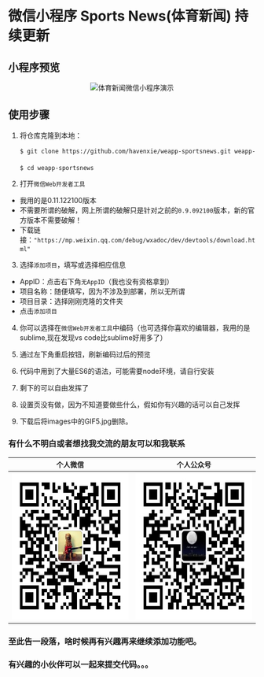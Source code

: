 # 微信小程序 Sports News(体育新闻) 持续更新

## 小程序预览

<p align="center">
  <img src="./images/GIF5.gif" alt="体育新闻微信小程序演示" >
</p>

## 使用步骤

1. 将仓库克隆到本地：

    ```bash
    $ git clone https://github.com/havenxie/weapp-sportsnews.git weapp-sportsnews --depth 1

    $ cd weapp-sportsnews
    ```

2. 打开`微信Web开发者工具`

  - 我用的是0.11.122100版本
  - 不需要所谓的破解，网上所谓的破解只是针对之前的`0.9.092100`版本，新的官方版本不需要破解！
  - 下载链接：`"https://mp.weixin.qq.com/debug/wxadoc/dev/devtools/download.html"`

3. 选择`添加项目`，填写或选择相应信息

  - AppID：点击右下角`无AppID`（我也没有资格拿到）
  - 项目名称：随便填写，因为不涉及到部署，所以无所谓
  - 项目目录：选择刚刚克隆的文件夹
  - 点击`添加项目`

4. 你可以选择在`微信Web开发者工具`中编码（也可选择你喜欢的编辑器，我用的是sublime,现在发现vs code比sublime好用多了）

6. 通过左下角重启按钮，刷新编码过后的预览

7. 代码中用到了大量ES6的语法，可能需要node环境，请自行安装

8. 剩下的可以自由发挥了

9. 设置页没有做，因为不知道要做些什么，假如你有兴趣的话可以自己发挥

10. 下载后将images中的GIF5.jpg删除。


### 有什么不明白或者想找我交流的朋友可以和我联系

| 个人微信 | 个人公众号 |
|:----:|:----:|
| <img src="images/wechat.jpg" style="width: 300px; height: 300px;" alt="微信二维码"> | <img src="images/dingyue.jpg" style="width: 300px; height: 300px;" alt="微信公众号"> |

### 至此告一段落，啥时候再有兴趣再来继续添加功能吧。

### 有兴趣的小伙伴可以一起来提交代码。。。